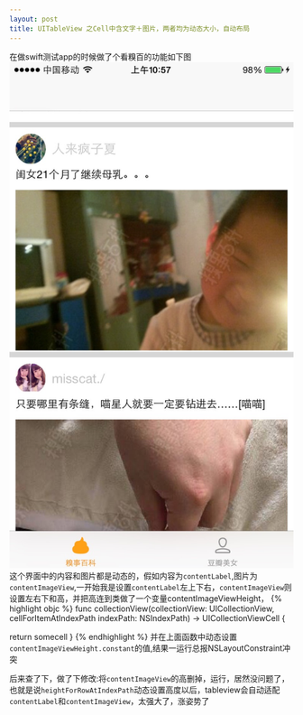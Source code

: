 ```yaml
---
layout: post
title: UITableView 之Cell中含文字＋图片，两者均为动态大小，自动布局
---
```


在做swift测试app的时候做了个看糗百的功能如下图
![](https://raw.githubusercontent.com/QuanGe/QuanGe.github.io/master/images/qiubaiList.jpg)
这个界面中的内容和图片都是动态的，假如内容为`contentLabel`,图片为`contentImageView`,一开始我是设置`contentLabel`左上下右，`contentImageView`则设置左右下和高，并把高连到类做了一个变量contentImageViewHeight，
{% highlight objc %}
func collectionView(collectionView: UICollectionView, cellForItemAtIndexPath indexPath: NSIndexPath) -> UICollectionViewCell {

return somecell
}
{% endhighlight %}
并在上面函数中动态设置`contentImageViewHeight.constant`的值,结果一运行总报NSLayoutConstraint冲突

后来查了下，做了下修改:将`contentImageView`的高删掉，运行，居然没问题了，也就是说`heightForRowAtIndexPath`动态设置高度以后，tableview会自动适配`contentLabel`和`contentImageView`，太强大了，涨姿势了



